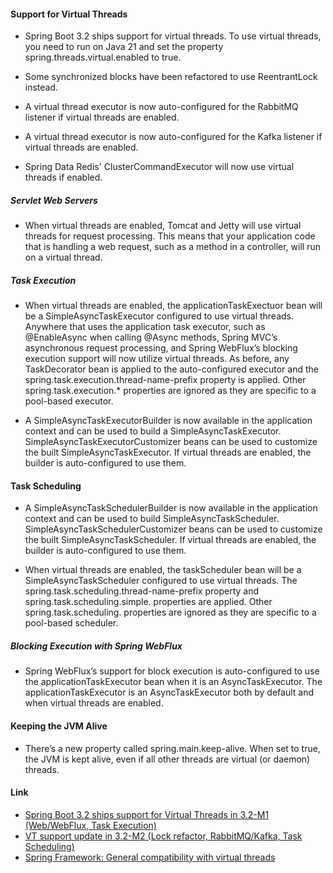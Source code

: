 #### Support for Virtual Threads

- Spring Boot 3.2 ships support for virtual threads. To use virtual threads, you need to run on Java 21 and set the
  property spring.threads.virtual.enabled to true.

- Some synchronized blocks have been refactored to use ReentrantLock instead.

- A virtual thread executor is now auto-configured for the RabbitMQ listener if virtual threads are enabled.

- A virtual thread executor is now auto-configured for the Kafka listener if virtual threads are enabled.

- Spring Data Redis' ClusterCommandExecutor will now use virtual threads if enabled.

##### Servlet Web Servers

- When virtual threads are enabled, Tomcat and Jetty will use virtual threads for request processing. This means that
  your
  application code that is handling a web request, such as a method in a controller, will run on a virtual thread.

##### Task Execution

- When virtual threads are enabled, the applicationTaskExectuor bean will be a SimpleAsyncTaskExecutor configured to use
  virtual threads. Anywhere that uses the application task executor, such as @EnableAsync when calling @Async methods,
  Spring MVC’s asynchronous request processing, and Spring WebFlux’s blocking execution support will now utilize virtual
  threads. As before, any TaskDecorator bean is applied to the auto-configured executor and the
  spring.task.execution.thread-name-prefix property is applied. Other spring.task.execution.* properties are ignored as
  they are specific to a pool-based executor.

- A SimpleAsyncTaskExecutorBuilder is now available in the application context and can be used to build a
  SimpleAsyncTaskExecutor. SimpleAsyncTaskExecutorCustomizer beans can be used to customize the built
  SimpleAsyncTaskExecutor. If virtual threads are enabled, the builder is auto-configured to use them.

#### Task Scheduling

- A SimpleAsyncTaskSchedulerBuilder is now available in the application context and can be used to build
  SimpleAsyncTaskScheduler. SimpleAsyncTaskSchedulerCustomizer beans can be used to customize the built
  SimpleAsyncTaskScheduler. If virtual threads are enabled, the builder is auto-configured to use them.

- When virtual threads are enabled, the taskScheduler bean will be a SimpleAsyncTaskScheduler configured to use virtual
  threads. The spring.task.scheduling.thread-name-prefix property and spring.task.scheduling.simple. properties are
  applied. Other spring.task.scheduling. properties are ignored as they are specific to a pool-based scheduler.

##### Blocking Execution with Spring WebFlux

- Spring WebFlux’s support for block execution is auto-configured to use the applicationTaskExecutor bean when it is an
  AsyncTaskExecutor. The applicationTaskExecutor is an AsyncTaskExecutor both by default and when virtual threads are
  enabled.

#### Keeping the JVM Alive

- There’s a new property called spring.main.keep-alive. When set to true, the JVM is kept alive, even if all other
  threads are virtual (or daemon) threads.

#### Link

- [Spring Boot 3.2 ships support for Virtual Threads in 3.2-M1 (Web/WebFlux, Task Execution)](https://github.com/spring-projects/spring-boot/wiki/Spring-Boot-3.2.0-M1-Release-Notes)
- [VT support update in 3.2-M2 (Lock refactor, RabbitMQ/Kafka, Task Scheduling)](https://github.com/spring-projects/spring-boot/wiki/Spring-Boot-3.2.0-M2-Release-Notes)
- [Spring Framework: General compatibility with virtual threads](https://github.com/spring-projects/spring-framework/wiki/What%27s-New-in-Spring-Framework-6.x)
